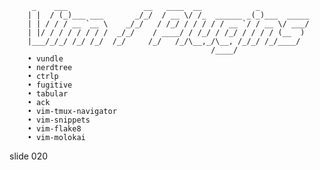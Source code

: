          _    ___                 __   ____  __            _
        | |  / (_)___ ___       _/_/  / __ \/ /_  ______ _(_)___  _____
        | | / / / __ `__ \    _/_/   / /_/ / / / / / __ `/ / __ \/ ___/
        | |/ / / / / / / /  _/_/    / ____/ / /_/ / /_/ / / / / (__  )
        |___/_/_/ /_/ /_/  /_/     /_/   /_/\__,_/\__, /_/_/ /_/____/
                                                 /____/
        • vundle
        • nerdtree
        • ctrlp
        • fugitive
        • tabular
        • ack
        • vim-tmux-navigator
        • vim-snippets
        • vim-flake8
        • vim-molokai

















































































slide 020
